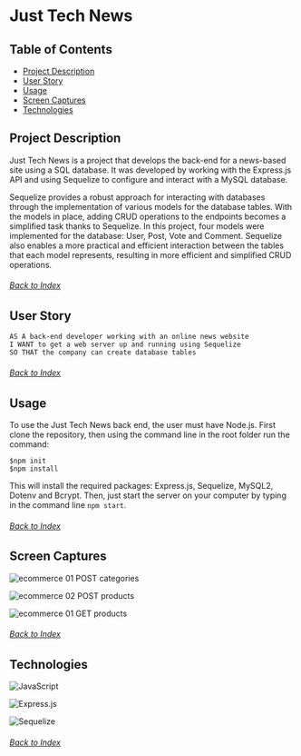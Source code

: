 # Just Tech News

## Table of Contents
- [Project Description](#Project-Description)
- [User Story](#User-Story)
- [Usage](#Usage)
- [Screen Captures](#Screen-Captures)
- [Technologies](#Technologies)

## Project Description
Just Tech News is a project that develops the back-end for a news-based site using a SQL database. It was developed by working with the Express.js API and using Sequelize to configure and interact with a MySQL database.

Sequelize provides a robust approach for interacting with databases through the implementation of various models for the database tables. With the models in place, adding CRUD operations to the endpoints becomes a simplified task thanks to Sequelize. In this project, four models were implemented for the database: User, Post, Vote and Comment. Sequelize also enables a more practical and efficient interaction between the tables that each model represents, resulting in more efficient and simplified CRUD operations.
###### [Back to Index](#Table-of-Contents)

## User Story
```
AS A back-end developer working with an online news website
I WANT to get a web server up and running using Sequelize
SO THAT the company can create database tables
```
###### [Back to Index](#Table-of-Contents)


## Usage
To use the Just Tech News back end, the user must have Node.js. First clone the repository, then using the command line in the root folder run the command:
```
$npm init
$npm install
```
This will install the required packages: Express.js, Sequelize, MySQL2, Dotenv and Bcrypt.
Then, just start the server on your computer by typing in the command line `npm start`.

###### [Back to Index](#Table-of-Contents)


## Screen Captures
![ecommerce 01 POST categories](./utils/images/01_post_categories.png)

![ecommerce 02 POST products](./utils/images/02_post_products.png)

![ecommerce 01 GET products](./utils/images/03_get_products.png)
###### [Back to Index](#Table-of-Contents)


## Technologies
![JavaScript](https://img.shields.io/badge/javascript-%23323330.svg?style=for-the-badge&logo=javascript&logoColor=%23F7DF1E)

![Express.js](https://img.shields.io/badge/express.js-%23404d59.svg?style=for-the-badge&logo=express&logoColor=%2361DAFB)

![Sequelize](https://img.shields.io/badge/Sequelize-52B0E7?style=for-the-badge&logo=Sequelize&logoColor=white)
###### [Back to Index](#Table-of-Contents)